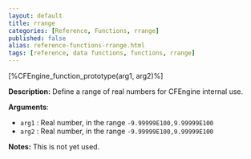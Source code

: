 ```yaml
---
layout: default
title: rrange
categories: [Reference, Functions, rrange]
published: false
alias: reference-functions-rrange.html
tags: [reference, data functions, functions, rrange]
---
```


[%CFEngine_function_prototype(arg1, arg2)%]

**Description:** Define a range of real numbers for CFEngine internal use.

**Arguments**:

* `arg1` : Real number, in the range `-9.99999E100,9.99999E100`
* `arg2` : Real number, in the range `-9.99999E100,9.99999E100`

**Notes:**
This is not yet used.
